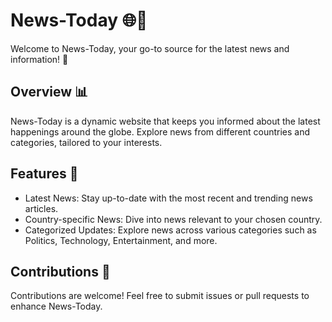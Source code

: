 # News-Today 🌐📰
Welcome to News-Today, your go-to source for the latest news and information! 🚀

## Overview 📊
News-Today is a dynamic website that keeps you informed about the latest happenings around the globe. Explore news from different countries and categories, tailored to your interests.

## Features 🌟
- Latest News: Stay up-to-date with the most recent and trending news articles.
- Country-specific News: Dive into news relevant to your chosen country.
- Categorized Updates: Explore news across various categories such as Politics, Technology, Entertainment, and more.

## Contributions 🤝
Contributions are welcome! Feel free to submit issues or pull requests to enhance News-Today.
